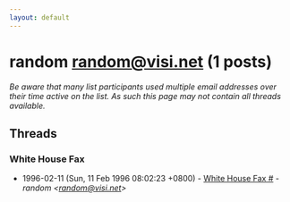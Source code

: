 ```yaml
---
layout: default
---
```


# random <random@visi.net> (1 posts)

_Be aware that many list participants used multiple email addresses over their time active on the list. As such this page may not contain all threads available._

## Threads

### White House Fax #
+ 1996-02-11 (Sun, 11 Feb 1996 08:02:23 +0800) - [White House Fax #](/archive/1996/02/b4e239159fb4ccbc0dee4e94d08a3b8ec215fd942ff82cdc0ae06e60c304609a) - _random \<random@visi.net\>_

